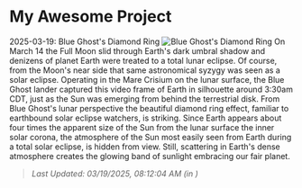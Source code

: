 # My Awesome Project

<!-- APOD Start -->
2025-03-19: Blue Ghost's Diamond Ring
![Blue Ghost's Diamond Ring](https://apod.nasa.gov/apod/image/2503/eclipse-shot-from-blue-ghost-crop1024.jpg)
On March 14 the Full Moon slid through Earth's dark umbral shadow and denizens of planet Earth were treated to a total lunar eclipse. Of course, from the Moon's near side that same astronomical syzygy was seen as a solar eclipse. Operating in the Mare Crisium on the lunar surface, the Blue Ghost lander captured this video frame of Earth in silhouette around 3:30am CDT, just as the Sun was emerging from behind the terrestrial disk. From Blue Ghost's lunar perspective the beautiful diamond ring effect, familiar to earthbound solar eclipse watchers, is striking. Since Earth appears about four times the apparent size of the Sun from the lunar surface the inner solar corona, the atmosphere of the Sun most easily seen from Earth during a total solar eclipse, is hidden from view. Still, scattering in Earth's dense atmosphere creates the glowing band of sunlight embracing our fair planet.
> _Last Updated: 03/19/2025, 08:12:04 AM (in )_
<!-- APOD End -->
